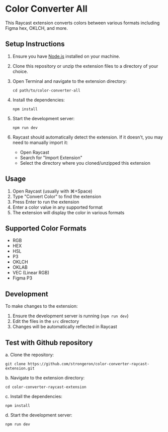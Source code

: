 # Color Converter All

This Raycast extension converts colors between various formats including Figma hex, OKLCH, and more.

## Setup Instructions

1. Ensure you have [Node.js](https://nodejs.org/) installed on your machine.

2. Clone this repository or unzip the extension files to a directory of your choice.

3. Open Terminal and navigate to the extension directory:
   ```
   cd path/to/color-converter-all
   ```

4. Install the dependencies:
   ```
   npm install
   ```

5. Start the development server:
   ```
   npm run dev
   ```

6. Raycast should automatically detect the extension. If it doesn't, you may need to manually import it:
   - Open Raycast
   - Search for "Import Extension"
   - Select the directory where you cloned/unzipped this extension

## Usage

1. Open Raycast (usually with ⌘+Space)
2. Type "Convert Color" to find the extension
3. Press Enter to run the extension
4. Enter a color value in any supported format
5. The extension will display the color in various formats

## Supported Color Formats

- RGB
- HEX
- HSL
- P3
- OKLCH
- OKLAB
- VEC (Linear RGB)
- Figma P3

## Development

To make changes to the extension:

1. Ensure the development server is running (`npm run dev`)
2. Edit the files in the `src` directory
3. Changes will be automatically reflected in Raycast

## Test with Github repository
a. Clone the repository:
     
   ```
   git clone https://github.com/strongeron/color-converter-raycast-extension.git
   ```
b. Navigate to the extension directory:
      
   ```
   cd color-converter-raycast-extension
   ```

c. Install the dependencies:
   ```
   npm install
   ```

d. Start the development server:
   ```
   npm run dev
   ```
